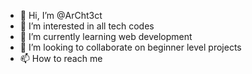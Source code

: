 - 👋 Hi, I’m @ArCht3ct
- 👀 I’m interested in all tech codes
- 🌱 I’m currently learning web development 
- 💞️ I’m looking to collaborate on beginner level projects 
- 📫 How to reach me 

<!---
ArCht3ct/ArCht3ct is a ✨ special ✨ repository because its `README.md` (this file) appears on your GitHub profile.
You can click the Preview link to take a look at your changes.
--->
